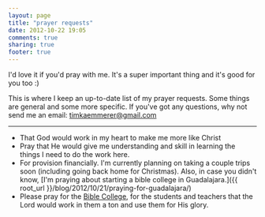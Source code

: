 ```yaml
---
layout: page
title: "prayer requests"
date: 2012-10-22 19:05
comments: true
sharing: true
footer: true
---
```


I'd love it if you'd pray with me. It's a super important thing and it's good for you too :)

This is where I keep an up-to-date list of my prayer requests. Some things are general and some more specific. If you've got any questions, why not send me an email: timkaemmerer@gmail.com

*****************************

 - That God would work in my heart to make me more like Christ
 - Pray that He would give me understanding and skill in learning the things I need to do the work here.
 - For provision financially. I'm currently planning on taking a couple trips soon (including going back home for Christmas). Also, in case you didn't know, [I'm praying about starting a bible college in Guadalajara.]({{ root_url }}/blog/2012/10/21/praying-for-guadalajara/)
 - Please pray for the [Bible College](http://ccbcmexico.com/), for the students and teachers that the Lord would work in them a ton and use them for His glory.
